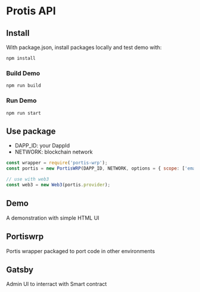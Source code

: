 # Protis API

## Install

With package.json, install packages locally and test demo with:  

`npm install`  

### Build Demo

`npm run build`

### Run Demo

`npm run start`

## Use package

- DAPP_ID: your DappId
- NETWORK: blockchain network

```js
const wrapper = require('portis-wrp');
const portis = new PortisWRP(DAPP_ID, NETWORK, options = { scope: ['email', 'reputation'] }, debug = false)

// use with web3
const web3 = new Web3(portis.provider);
```

## Demo

A demonstration with simple HTML UI

## Portiswrp

Portis wrapper packaged to port code in other environments

## Gatsby

Admin UI to interract with Smart contract
